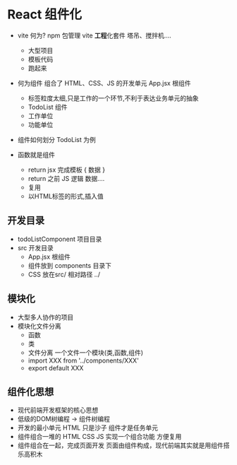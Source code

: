 # React 组件化

- vite 何为?
npm 包管理
  vite **工程**化套件 塔吊、搅拌机....
  - 大型项目
  - 模板代码
  - 跑起来

- 何为组件
    组合了 HTML、CSS、JS 的开发单元
    App.jsx 根组件
  - 标签粒度太细,只是工作的一个环节,不利于表达业务单元的抽象
  - TodoList 组件
  - 工作单位
  - 功能单位
- 组件如何划分 TodoList 为例
- 函数就是组件
  - return jsx 完成模板 {  数据  }
  - return 之前 JS 逻辑 数据....
  - 复用
  - 以HTML标签的形式,插入值

## 开发目录

- todoListComponent 项目目录
- src 开发目录
  - App.jsx 根组件
  - 组件放到 components 目录下
  - CSS 放在src/
      相对路径 ../

## 模块化

- 大型多人协作的项目
- 模块化文件分离
  - 函数
  - 类
  - 文件分离 一个文件一个模块(类,函数,组件)
  - import XXX from '../components/XXX'
  - export default XXX

## 组件化思想

- 现代前端开发框架的核心思想
- 低级的DOM树编程 -> 组件树编程
- 开发的最小单元
  HTML 只是沙子
  组件才是任务单元
- 组件组合一堆的 HTML CSS JS 实现一个组合功能
  方便复用
- 组件组合在一起，完成页面开发
  页面由组件构成，现代前端其实就是用组件搭乐高积木